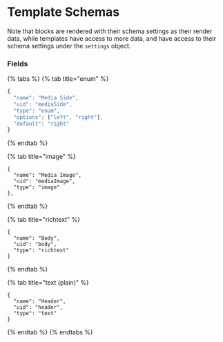 # Template Schemas

Note that blocks are rendered with their schema settings as their render data, while templates have access to more data, and have access to their schema settings under the `settings` object.

### Fields

{% tabs %}
{% tab title="enum" %}
```javascript
{
  "name": "Media Side",
  "uid": "mediaSide",
  "type": "enum",
  "options": ["left", "right"],
  "default": "right"
}
```
{% endtab %}

{% tab title="image" %}
```
{
  "name": "Media Image",
  "uid": "mediaImage",
  "type": "image"
},
```
{% endtab %}

{% tab title="richtext" %}
```
{
  "name": "Body",
  "uid": "body",
  "type": "richtext"
}
```
{% endtab %}

{% tab title="text \(plain\)" %}
```
{
  "name": "Header",
  "uid": "header",
  "type": "text"
}
```
{% endtab %}
{% endtabs %}



